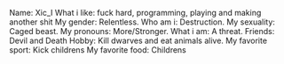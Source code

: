 Name: Xic_I
What i like: fuck hard, programming, playing and making another shit
My gender: Relentless.
Who am i: Destruction.
My sexuality: Caged beast.
My pronouns: More/Stronger.
What i am: A threat.
Friends: Devil and Death
Hobby: Kill dwarves and eat animals alive.
My favorite sport: Kick childrens
My favorite food: Childrens
